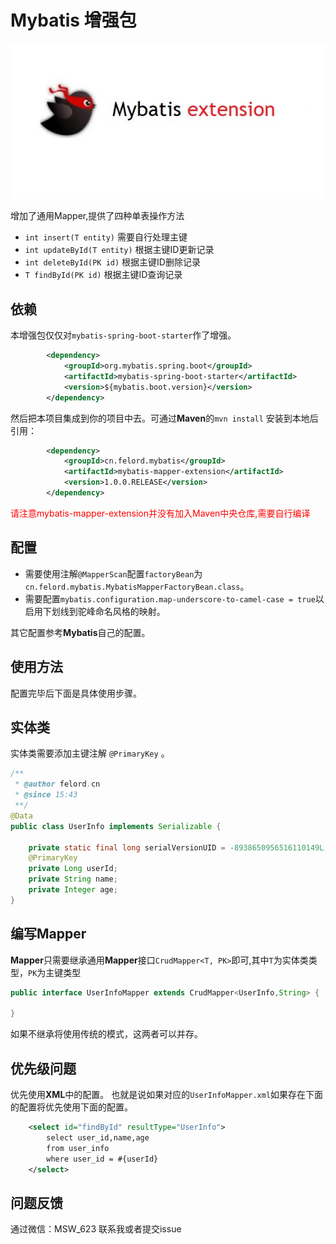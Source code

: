 # Mybatis 增强包 

![](./mybatis-extension.jpg)

增加了通用Mapper,提供了四种单表操作方法

 - `int insert(T entity)` 需要自行处理主键
 - `int updateById(T entity)` 根据主键ID更新记录
 - `int deleteById(PK id)` 根据主键ID删除记录
 - `T findById(PK id)`  根据主键ID查询记录
 
 
## 依赖

本增强包仅仅对`mybatis-spring-boot-starter`作了增强。

```xml
        <dependency>
            <groupId>org.mybatis.spring.boot</groupId>
            <artifactId>mybatis-spring-boot-starter</artifactId>
            <version>${mybatis.boot.version}</version>
        </dependency>
``` 
然后把本项目集成到你的项目中去。可通过**Maven**的`mvn install` 安装到本地后引用：
```xml
        <dependency>
            <groupId>cn.felord.mybatis</groupId>
            <artifactId>mybatis-mapper-extension</artifactId>
            <version>1.0.0.RELEASE</version>
        </dependency>
``` 
<span style="color: red">请注意mybatis-mapper-extension并没有加入Maven中央仓库,需要自行编译</span>
## 配置
- 需要使用注解`@MapperScan`配置`factoryBean`为`cn.felord.mybatis.MybatisMapperFactoryBean.class`。 
- 需要配置`mybatis.configuration.map-underscore-to-camel-case = true`以启用下划线到驼峰命名风格的映射。

其它配置参考**Mybatis**自己的配置。
 
 
## 使用方法
配置完毕后下面是具体使用步骤。

## 实体类
实体类需要添加主键注解 `@PrimaryKey` 。
```java
/**
 * @author felord.cn
 * @since 15:43
 **/
@Data
public class UserInfo implements Serializable {

    private static final long serialVersionUID = -8938650956516110149L;
    @PrimaryKey
    private Long userId;
    private String name;
    private Integer age;
}
```
## 编写Mapper
**Mapper**只需要继承通用**Mapper**接口`CrudMapper<T, PK>`即可,其中`T`为实体类类型，`PK`为主键类型

```java
public interface UserInfoMapper extends CrudMapper<UserInfo,String> {

}
``` 
如果不继承将使用传统的模式，这两者可以并存。

## 优先级问题

优先使用**XML**中的配置。
也就是说如果对应的`UserInfoMapper.xml`如果存在下面的配置将优先使用下面的配置。
```xml
    <select id="findById" resultType="UserInfo">
        select user_id,name,age 
        from user_info
        where user_id = #{userId}
    </select>
```
## 问题反馈

通过微信：MSW_623 联系我或者提交issue 